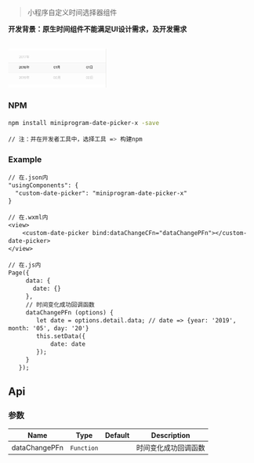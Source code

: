 > 小程序自定义时间选择器组件

**开发背景：原生时间组件不能满足UI设计需求，及开发需求**
<br/><br/>

<img src="https://raw.githubusercontent.com/misterxu1567/img-static/master/time.png" alt="时间组件预览" width="200">


### NPM

``` bash
npm install miniprogram-date-picker-x -save

// 注：并在开发者工具中，选择工具 => 构建npm
```
### Example

```
// 在.json内
"usingComponents": {
  "custom-date-picker": "miniprogram-date-picker-x"
}

// 在.wxml内
<view>
    <custom-date-picker bind:dataChangeCFn="dataChangePFn"></custom-date-picker>
</view>

// 在.js内
Page({
     data: {
       date: {}
     },
     // 时间变化成功回调函数
     dataChangePFn (options) {
        let date = options.detail.data; // date => {year: '2019', month: '05', day: '20'}
        this.setData({
            date: date
        });
     }
   });
```

## Api
### 参数
| Name                        | Type        | Default      | Description                      |
|-----------------------------|-------------|--------------|--------------------------------------------------------------------|
| dataChangePFn               | `Function`  |              | 时间变化成功回调函数                 |
